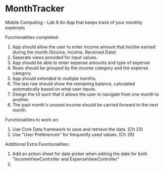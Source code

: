 # MonthTracker
Mobile Computing - Lab 8
An App that keeps track of your monthly expenses

Functionalities completed:
1. App should allow the user to enter income amount that he/she earned during the month.(Source, Income, Received Date)
2. Seperate views provided for input values.
3. App should be able to enter expense amounts and type of expense
4. Rows should be grouped by the income category and the expense category.
5. App should extended to multiple months.
6. The last row should show the remianing balance, calculated automatically based on what user inputs.
7. Design the UI such that it allows the user to navigate from one month to another.
8. The past month's unused income should be carried forward to the next month.

Functionalities to work on:
1. Use Core Data framework to save and retrieve the data. (Ch 23)
2. Use "User Preferences" for frequently used values. (Ch 26)

Additional Extra Functionalities:
1) Add an action sheet for date picker when editing the date for both "IncomeViewController and ExpenseViewController"
2) 